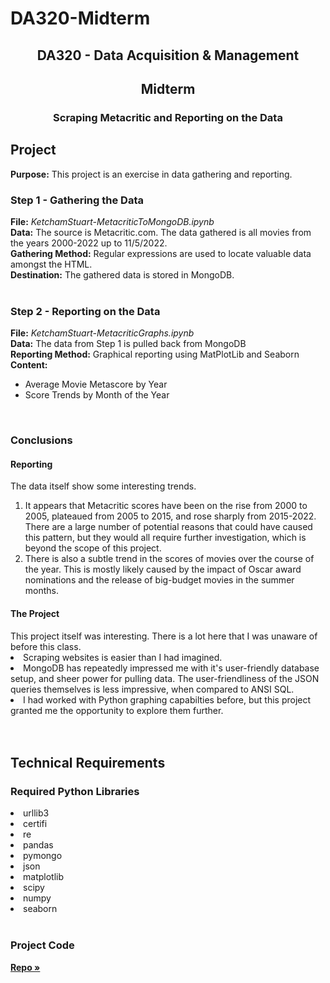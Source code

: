 # DA320-Midterm

<h2 align="center">DA320 - Data Acquisition & Management</h2>
<h2 align="center">Midterm</h2>
<h3 align="center">Scraping Metacritic and Reporting on the Data</h3>

<p align="center">
    <h2>Project</h2>
    <b>Purpose:</b> This project is an exercise in data gathering and reporting.<br />
    <h3>Step 1 - Gathering the Data</h3>
    <b>File:</b> <i>KetchamStuart-MetacriticToMongoDB.ipynb</i><br />
    <b>Data:</b> The source is Metacritic.com. The data gathered is all movies from the years 2000-2022 up to 11/5/2022.<br />
    <b>Gathering Method:</b> Regular expressions are used to locate valuable data amongst the HTML.<br />
    <b>Destination:</b> The gathered data is stored in MongoDB.<br />
    <br />
    <h3>Step 2 - Reporting on the Data</h3>
    <b>File:</b> <i>KetchamStuart-MetacriticGraphs.ipynb</i><br />
    <b>Data:</b> The data from Step 1 is pulled back from MongoDB<br />
    <b>Reporting Method:</b> Graphical reporting using MatPlotLib and Seaborn<br />
    <b>Content:</b> <br />
    <ul>
        <li>Average Movie Metascore by Year</li>
        <li>Score Trends by Month of the Year</li>
    </ul>
    <br />
    <h3>Conclusions</h3>
    <h4>Reporting</h4>
    The data itself show some interesting trends. 
    <ol>
    <li>It appears that Metacritic scores have been on the rise from 2000 to 2005, plateaued from 2005 to 2015, and rose sharply from 2015-2022.<br />
    There are a large number of potential reasons that could have caused this pattern, but they would all require further investigation, which is beyond the scope of this project.<br /></li>
    <li>There is also a subtle trend in the scores of movies over the course of the year.  This is mostly likely caused by the impact of Oscar award nominations and the release of big-budget movies in the summer months.
    </ol>
    <h4>The Project</h4>
    This project itself was interesting. There is a lot here that I was unaware of before this class. 
    <li>Scraping websites is easier than I had imagined. </li>
    <li>MongoDB has repeatedly impressed me with it's user-friendly database setup, and sheer power for pulling data. The user-friendliness of the JSON queries themselves is less impressive, when compared to ANSI SQL.</li>
    <li>I had worked with Python graphing capabilties before, but this project granted me the opportunity to explore them further.</li>
    <br />
    <br />
    <h2>Technical Requirements</h2>
    <h3>Required Python Libraries</h3>
    <li>urllib3</li>
    <li>certifi</li>
    <li>re</li>
    <li>pandas</li>
    <li>pymongo</li>
    <li>json</li>
    <li>matplotlib</li>
    <li>scipy</li>
    <li>numpy</li>
    <li>seaborn</li>
    <br />
    <h3>Project Code</h3>
    <a href="https://github.com/stuartketcham/DA320-Midterm"><strong>Repo »</strong></a>
    <br />
    <br />



</p>